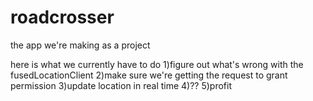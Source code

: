 # roadcrosser
the app we're making as a project

here is what we currently have to do
1)figure out what's wrong with the fusedLocationClient
2)make sure we're getting the request to grant permission
3)update location in real time
4)??
5)profit
